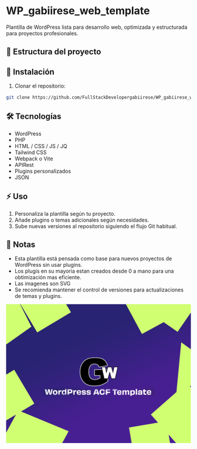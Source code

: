 # WP_gabiirese_web_template

Plantilla de WordPress lista para desarrollo web, optimizada y estructurada para proyectos profesionales.

## 📂 Estructura del proyecto


## 🚀 Instalación

1. Clonar el repositorio:
```bash
git clone https://github.com/FullStackDevelopergabiirese/WP_gabiirese_web_template.git
```



## 🛠️ Tecnologías

- WordPress 
- PHP
- HTML / CSS / JS / JQ
- Tailwind CSS
- Webpack o Vite
- APIRest
- Plugins personalizados
- JSON

## ⚡ Uso

1. Personaliza la plantilla según tu proyecto.
2. Añade plugins o temas adicionales según necesidades.
3. Sube nuevas versiones al repositorio siguiendo el flujo Git habitual.

## 📌 Notas

- Esta plantilla está pensada como base para nuevos proyectos de WordPress sin usar plugins.
- Los plugis en su mayoria estan creados desde 0 a mano para una obtimización mas eficiente.
- Las imagenes son SVG
- Se recomienda mantener el control de versiones para actualizaciones de temas y plugins.


![Captura del tema](https://raw.githubusercontent.com/FullStackDevelopergabiirese/WP_gabiirese_web_template/main/wp-content/themes/exitus/screenshot.png)
